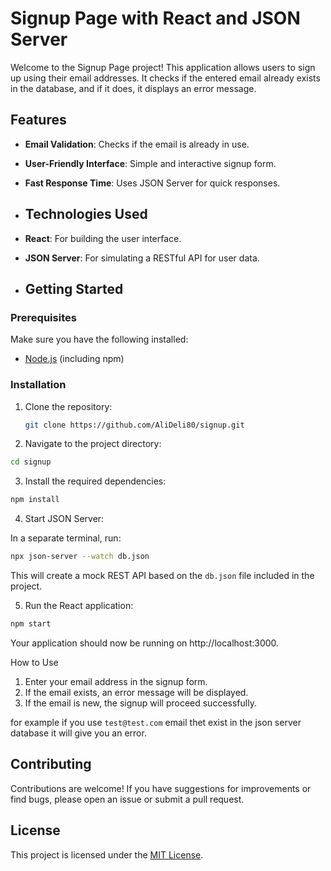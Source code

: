# Signup Page with React and JSON Server  

Welcome to the Signup Page project! This application allows users to sign up using their email addresses. It checks if the entered email already exists in the database, and if it does, it displays an error message.

## Features  

- **Email Validation**: Checks if the email is already in use.  
- **User-Friendly Interface**: Simple and interactive signup form.  
- **Fast Response Time**: Uses JSON Server for quick responses.

- ## Technologies Used  

- **React**: For building the user interface.  
- **JSON Server**: For simulating a RESTful API for user data.

- ## Getting Started  

### Prerequisites  

Make sure you have the following installed:  

- [Node.js](https://nodejs.org/) (including npm)  

### Installation  

1. Clone the repository:  

   ```bash  
   git clone https://github.com/AliDeli80/signup.git

2. Navigate to the project directory:

```bash  
cd signup
```
3. Install the required dependencies:

```bash  
npm install  
```
4. Start JSON Server:

In a separate terminal, run:

```bash  
npx json-server --watch db.json
```
This will create a mock REST API based on the `db.json` file included in the project.

5. Run the React application:

```bash  
npm start
```   
Your application should now be running on http://localhost:3000.

How to Use
1. Enter your email address in the signup form.
2. If the email exists, an error message will be displayed.
3. If the email is new, the signup will proceed successfully.

for example if you use `test@test.com` email thet exist in the json server database it will give you an error.

## Contributing

Contributions are welcome! If you have suggestions for improvements or find bugs, please open an issue or submit a pull request.

## License
This project is licensed under the [MIT License](LICENSE).
